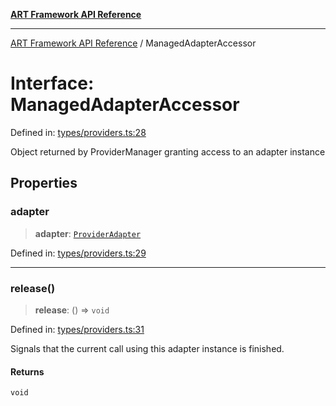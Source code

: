 [**ART Framework API Reference**](../README.md)

***

[ART Framework API Reference](../README.md) / ManagedAdapterAccessor

# Interface: ManagedAdapterAccessor

Defined in: [types/providers.ts:28](https://github.com/hashangit/ART/blob/d99cb328093f6dec701b3289d82d5abbf64a3736/src/types/providers.ts#L28)

Object returned by ProviderManager granting access to an adapter instance

## Properties

### adapter

> **adapter**: [`ProviderAdapter`](ProviderAdapter.md)

Defined in: [types/providers.ts:29](https://github.com/hashangit/ART/blob/d99cb328093f6dec701b3289d82d5abbf64a3736/src/types/providers.ts#L29)

***

### release()

> **release**: () => `void`

Defined in: [types/providers.ts:31](https://github.com/hashangit/ART/blob/d99cb328093f6dec701b3289d82d5abbf64a3736/src/types/providers.ts#L31)

Signals that the current call using this adapter instance is finished.

#### Returns

`void`
